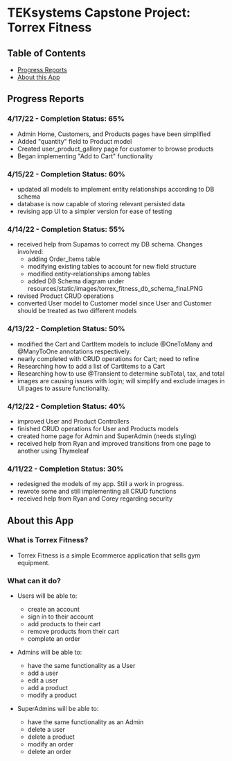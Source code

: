 # TEKsystems Capstone Project: Torrex Fitness
## Table of Contents
* [Progress Reports](#Progress-Reports)
* [About this App](#About-this-App)

## Progress Reports
### 4/17/22 - Completion Status: 65%
* Admin Home, Customers, and Products pages have been simplified
* Added "quantity" field to Product model
* Created user_product_gallery page for customer to browse products
* Began implementing "Add to Cart" functionality

### 4/15/22 - Completion Status: 60%
* updated all models to implement entity relationships according to DB schema 
* database is now capable of storing relevant persisted data
* revising app UI to a simpler version for ease of testing

### 4/14/22 - Completion Status: 55%
* received help from Supamas to correct my DB schema. Changes involved:
  * adding Order_Items table
  * modifying existing tables to account for new field structure
  * modified entity-relationships among tables
  * added DB Schema diagram under resources/static/images/torrex_fitness_db_schema_final.PNG
* revised Product CRUD operations
* converted User model to Customer model since User and Customer should be treated as two different models

### 4/13/22 - Completion Status: 50%
* modified the Cart and CartItem models to include @OneToMany and @ManyToOne annotations respectively.
* nearly completed with CRUD operations for Cart; need to refine
* Researching how to add a list of CartItems to a Cart
* Researching how to use @Transient to determine subTotal, tax, and total
* images are causing issues with login; will simplify and exclude images in UI pages to assure functionality.

### 4/12/22 - Completion Status: 40%
* improved User and Product Controllers
* finished CRUD operations for User and Products models
* created home page for Admin and SuperAdmin (needs styling)
* received help from Ryan and improved transitions from one page to another using Thymeleaf

### 4/11/22 - Completion Status: 30%
* redesigned the models of my app. Still a work in progress.
* rewrote some and still implementing all CRUD functions 
* received help from Ryan and Corey regarding security

## About this App
### What is Torrex Fitness?
* Torrex Fitness is a simple Ecommerce application that sells gym equipment.

### What can it do?
* Users will be able to:
  * create an account
  * sign in to their account
  * add products to their cart
  * remove products from their cart
  * complete an order
  

* Admins will be able to:
  * have the same functionality as a User
  * add a user
  * edit a user
  * add a product
  * modify a product


* SuperAdmins will be able to:
  * have the same functionality as an Admin
  * delete a user
  * delete a product
  * modify an order
  * delete an order

